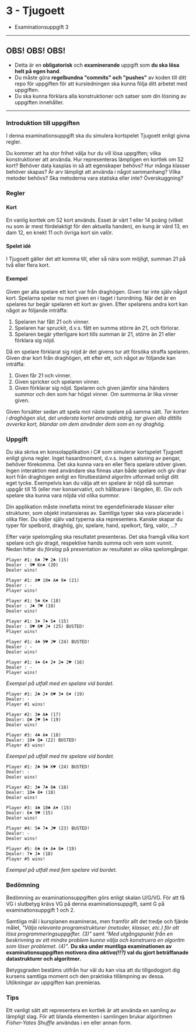 # 3 - Tjugoett

- Examinationsuppgift 3

***
<!-- markdownlint-disable MD026 -->

## OBS! OBS! OBS!

- Detta är en **obligatorisk** och **examinerande** uppgift som **du ska lösa helt på egen hand**.
- Du måste göra **regelbundna "commits" och "pushes"** av koden till ditt repo för uppgiften för att kursledningen ska kunna följa ditt arbetet med uppgiften.
- Du ska kunna förklara alla konstruktioner och satser som din lösning av uppgiften innehåller.

***

### Introduktion till uppgiften

I denna examinationsuppgift ska du simulera kortspelet Tjugoett enligt givna regler.

Du kommer att ha stor frihet välja hur du vill lösa uppgiften; vilka konstruktioner att använda. Hur representeras lämpligen en kortlek om 52 kort? Behöver data kasplas in så att egenskaper behövs? Hur många klasser behöver skapas? Är arv lämpligt att använda i något sammanhang? Vilka metoder behövs? Ska metoderna vara statiska eller inte? Överskuggning?

### Regler

#### Kort

En vanlig kortlek om 52 kort används. Esset är värt 1 eller 14 poäng (vilket nu som är mest fördelaktigt för den aktuella handen), en kung är värd 13, en dam 12, en knekt 11 och övriga kort sin valör.

#### Spelet idé

I Tjugoett gäller det att komma till, eller så nära som möjligt, summan 21 på två eller flera kort.

#### Exempel

Given ger alla spelare ett kort var från draghögen. Given tar inte själv något kort. Spelarna spelar nu mot given en i taget i turordning. När det är en spelares tur begär spelaren ett kort av given. Efter spelarens andra kort kan något av följande inträffa:

1. Spelaren har fått 21 och vinner.
2. Spelaren har spruckit, d.v.s. fått en summa större än 21, och förlorar.
3. Spelaren begär ytterligare kort tills summan är 21, större än 21 eller förklara sig nöjd.

Då en spelare förklarat sig nöjd är det givens tur att försöka straffa spelaren. Given drar kort från draghögen, ett efter ett, och något av följande kan inträffa:

1. Given får 21 och vinner.
2. Given spricker och spelaren vinner.
3. Given förklarar sig nöjd. Spelaren och given jämför sina händers summor och den som har högst vinner. Om summorna är lika vinner given.

Given forsätter sedan att spela mot näste spelare på samma sätt. _Tar korten i draghögen slut, det understa kortet används aldrig, tar given alla dittills avverka kort, blandar om dem använder dem som en ny draghög._

### Uppgift

Du ska skriva en konsolapplikation i C# som simulerar kortspelet Tjugoett enligt givna regler. Inget hasardmoment, d.v.s. ingen satsning av pengar, behöver förekomma. Det ska kunna vara en eller flera spelare utöver given. Ingen interaktion med användare ska finnas utan både spelare och giv drar kort från draghögen enligt en förutbestämd algoritm utformad enligt ditt eget tycke. Exempelvis kan du välja att en spelare är nöjd då summan uppgår till 15 (eller mer konservativt, och hållbarare i längden, 8). Giv och spelare ska kunna vara nöjda vid olika summor.

Din applikation måste innefatta minst tre egendefinierade klasser eller strukturer, som objekt instansieras av. Samtliga typer ska vara placerade i olika filer. Du väljer själv vad typerna ska representera. Kanske skapar du typer för spelbord, draghög, giv, spelare, hand, spelkort, färg, valör, ...?

Efter varje spelomgång ska resultatet presenteras. Det ska framgå vilka kort spelare och giv dragit, respektive hands summa och vem som vunnit. Nedan hittar du _förslag_ på presentation av resultatet av olika spelomgångar.

```shell
Player #1: 6♣ 7♥ 2♣ (15)
Dealer : 9♥ Kn♠ (20)
Dealer wins!
```

```shell
Player #1: A♥ 10♠ A♣ 9♠ (21)
Dealer : -
Player wins!
```

```shell
Player #1: 5♣ K♠ (18)
Dealer : J♣ 7♥ (18)
Dealer wins!
```

```shell
Player #1: 3♦ 7♠ 5♠ (15)
Dealer : 8♥ 6♥ J♦ (25) BUSTED!
Player wins!
```

```shell
Player #1: 4♣ 9♥ J♥ (24) BUSTED!
Dealer : -
Dealer wins!
```

```shell
Player #1: 4♠ 6♦ 2♦ 2♠ 2♥ (16)
Dealer : -
Player wins!
```

_Exempel på utfall med en spelare vid bordet._

```shell
Player #1: 2♣ 2♦ 6♥ 3♦ 6♦ (19)
Dealer: -
Player #1 wins!

Player #2: 3♣ A♣ (17)
Dealer: Q♣ 2♥ 5♠ (19)
Dealer wins!

Player #3: 4♣ A♠ (18)
Dealer: 10♦ Q♠ (22) BUSTED!
Player #3 wins!
```

_Exempel på utfall med tre spelare vid bordet._

```shell
Player #1: 2♣ 9♣ K♥ (24) BUSTED!
Dealer: -
Dealer wins!

Player #2: 3♣ 7♣ 8♣ (18)
Dealer: 10♠ 8♦ (18)
Dealer wins!

Player #3: 4♣ 10♣ A♦ (15)
Dealer: 6♠ 9♥ (15)
Dealer wins!

Player #4: 5♣ 7♠ J♥ (23) BUSTED!
Dealer: -
Dealer wins!

Player #5: 6♣ 4♦ A♠ 8♠ (19)
Dealer: 7♦ J♠ (18)
Player #5 wins!
```

_Exempel på utfall med fem spelare vid bordet._

### Bedömning

Bedömning av examinationsuppgiften görs enligt skalan U/G/VG. För att få VG i slutbetyg krävs VG på denna examinationsuppgift, samt G på examinationsuppgift 1 och 2.

Samtliga mål i kursplanen examineras, men framför allt det tredje och fjärde målet, _"Välja relevanta programstrukturer (metoder, klasser, etc.) för att lösa programmeringsuppgifter. (3)"_ samt
_"Med utgångspunkt från en beskrivning av ett mindre problem kunna välja och konstruera en algoritm som löser problemet. (4)"_. __Du ska under muntliga examinationen av examinationsuppgiften motivera dina _aktiva(!!?)_ val du gjort beträffanade datastrukturer och algoritmer.__

Betygsgraden bestäms utifrån hur väl du kan visa att du tillgodogjort dig kursens samtliga moment och den praktiska tillämpning av dessa. Utökningar av uppgiften kan premieras.

### Tips

Ett vanligt sätt att representera en kortlek är att använda en samling av lämpligt slag. För att blanda elementen i samlingen brukar algoritmen _Fisher-Yates Shuffle_ användas i en eller annan form.